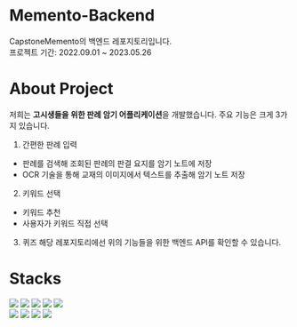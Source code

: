 # Memento-Backend
CapstoneMemento의 백엔드 레포지토리입니다.<br>
프로젝트 기간: 2022.09.01 ~ 2023.05.26

# About Project
저희는 **고시생들을 위한 판례 암기 어플리케이션**을 개발했습니다. 주요 기능은 크게 3가지 있습니다.
1. 간편한 판례 입력
  - 판례를 검색해 조회된 판례의 판결 요지를 암기 노트에 저장
  - OCR 기술을 통해 교재의 이미지에서 텍스트를 추출해 암기 노트 저장
2. 키워드 선택
  - 키워드 추천
  - 사용자가 키워드 직접 선택
3. 퀴즈
해당 레포지토리에선 위의 기능들을 위한 백엔드 API를 확인할 수 있습니다.

# Stacks
<div align=left>
  <img src="https://img.shields.io/badge/springboot-6DB33F?style=flat-square&logo=springboot&logoColor=white">
  <img src="https://img.shields.io/badge/mysql-4479A1?style=flat-square&logo=mysql&logoColor=white">
  <img src="https://img.shields.io/badge/redis-DC382D?style=flat-square&logo=redis&logoColor=white">
  <img src="https://img.shields.io/badge/docker-2496ED?style=flat-square&logo=docker&logoColor=white">
  <img src="https://img.shields.io/badge/amazons3-569A31?style=flat-square&logo=amazons3&logoColor=white">
  <br>

  <img src="https://img.shields.io/badge/github-181717?style=flat-square&logo=github&logoColor=white">
  <img src="https://img.shields.io/badge/notion-000000?style=flat-square&logo=notion&logoColor=white">
  <img src="https://img.shields.io/badge/swagger-85EA2D?style=flat-square&logo=swagger&logoColor=white">
  <img src="https://img.shields.io/badge/postman-FF6C37?style=flat-square&logo=postman&logoColor=white">
  <br>
</div>
